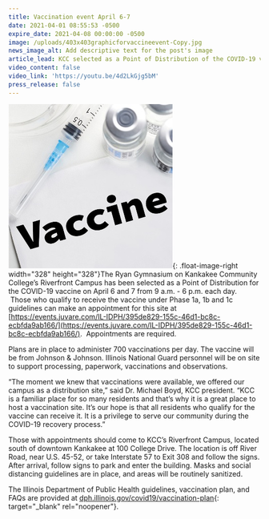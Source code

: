 ```yaml
---
title: Vaccination event April 6-7
date: 2021-04-01 08:55:53 -0500
expire_date: 2021-04-08 00:00:00 -0500
image: /uploads/403x403graphicforvaccineevent-Copy.jpg
news_image_alt: Add descriptive text for the post's image
article_lead: KCC selected as a Point of Distribution of the COVID-19 vaccine.
video_content: false
video_link: 'https://youtu.be/4d2LkGjg5bM'
press_release: false
---
```

![](/uploads/403x403graphicforvaccineevent-Copy.jpg){: .float-image-right width="328" height="328"}The Ryan Gymnasium on Kankakee Community College’s Riverfront Campus has been selected as a Point of Distribution for the COVID-19 vaccine on April 6 and 7 from 9 a.m. - 6 p.m. each day. &nbsp;Those who qualify to receive the vaccine under Phase 1a, 1b and 1c guidelines can make an appointment for this site at [https://events.juvare.com/IL-IDPH/395de829-155c-46d1-bc8c-ecbfda9ab166/](https://events.juvare.com/IL-IDPH/395de829-155c-46d1-bc8c-ecbfda9ab166/). &nbsp;Appointments are required.

Plans are in place to administer 700 vaccinations per day. The vaccine will be from Johnson & Johnson. Illinois National Guard personnel will be on site to support processing, paperwork, vaccinations and observations.&nbsp;

“The moment we knew that vaccinations were available, we offered our campus as a distribution site,” said Dr. Michael Boyd, KCC president. “KCC is a familiar place for so many residents and that’s why it is a great place to host a vaccination site. It’s our hope is that all residents who qualify for the vaccine can receive it. It is a privilege to serve our community during the COVID-19 recovery process.”

Those with appointments should come to KCC’s Riverfront Campus, located south of downtown Kankakee at 100 College Drive. The location is off River Road, near U.S. 45-52, or take Interstate 57 to Exit 308 and follow the signs. After arrival, follow signs to park and enter the building. Masks and social distancing guidelines are in place, and areas will be routinely sanitized.

The Illinois Department of Public Health guidelines, vaccination plan, and FAQs are provided at [dph.illinois.gov/covid19/vaccination-plan](https://www.dph.illinois.gov/covid19/vaccination-plan){: target="_blank" rel="noopener"}.<br>&nbsp;
